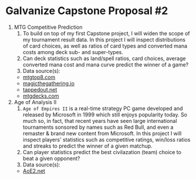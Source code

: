 # Galvanize Capstone Proposal #2

1. MTG Competitive Prediction
    1. To build on top of my first Capstone project, I will widen the scope of my tournament result data. In this project I will inspect distributions of card choices, as well as ratios of card types and converted mana costs among deck sub- and super-types.
    2. Can deck statistics such as land/spell ratios, card choices, average converted mana cost and mana curve predict the winner of a game?
    3. Data source(s):
     - [mtgtop8.com](https://www.mtgtop8.com)
     - [magicthegathering.io](https://magicthegathering.io)
     - [tappedout.net](https://tappedout.net)
     - [mtgdecks.com](https://mtgdecks.com)
&nbsp;
2. Age of Analysis II
    1. `Age of Empires II` is a real-time strategy PC game developed and released by Microsoft in 1999 which still enjoys popularity today. So much so, in fact, that recent years have seen large international tournaments sonsored by names such as Red Bull, and even a remaster & brand new content from Microsoft. In this project I will inspect players' statistics such as competitive ratings, win/loss ratios and streaks to predict the winner of a given matchup.
    2. Can player statistics predict the best civilazation (team) choice to beat a given opponent?
    3. Data source(s):
     - [AoE2.net](http://aoe2.net)